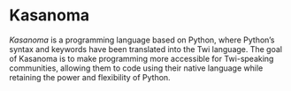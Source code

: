 # Kasanoma
  *Kasanoma* is a programming language based on Python, where Python’s syntax and keywords have been translated into the Twi language. The goal of Kasanoma is to make programming more accessible for Twi-speaking communities, allowing them to code using their native language while retaining the power and flexibility of Python.
